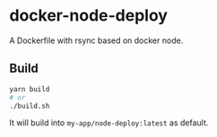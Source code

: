 # docker-node-deploy

A Dockerfile with rsync based on docker node.

## Build

```bash
yarn build
# or
./build.sh
```

It will build into `my-app/node-deploy:latest` as default.
